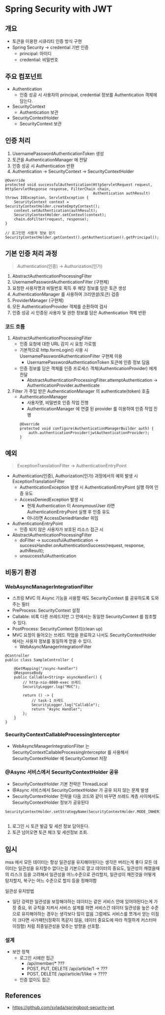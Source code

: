 # Spring Security with JWT

## 개요
- 토큰을 이용한 시큐리티 인증 방식 구현
- Spring Security -> credential 기반 인증
    - principal: 아이디
    - credential: 비밀번호

## 주요 컴포넌트
- Authentication
    - 인증 성공 시 사용자의 principal, credential 정보를 Authentication 객체에 담는다.
- SecurityContext
    - Authentication 보관
- SecurityContextHolder
    - SecurityContext 보관

## 인증 처리
1. UsernamePasswordAuthenticationToken 생성
2. 토큰을 AuthenticationManager 에 전달
3. 인증 성공 시 Authentication 반환
4. Authentication -> SecurityContext -> SecurityContextHolder
```
@Override
protected void successfulAuthentication(HttpServletRequest request, HttpServletResponse response, FilterChain chain,
                                        Authentication authResult) throws IOException, ServletException {
    SecurityContext context = SecurityContextHolder.createEmptyContext();
    context.setAuthentication(authResult);
    SecurityContextHolder.setContext(context);
    chain.doFilter(request, response);
}

// 로그인한 사용자 정보 얻기
SecurityContextHolder.getContext().getAuthentication().getPrincipal();
```

## 기본 인증 처리 과정
> Authentication(인증) -> Authorization(인가)
1. AbstractAuthenticationProcessingFilter
2. UsernamePasswordAuthenticationFilter (구현체)
3. 요청한 사용자명과 비밀번호 획득 후 해당 정보를 담은 토큰 생성
4. AuthenticationManager 를 사용하여 크리덴셜(토큰) 검증
5. ProviderManager (구현체)
6. 모든 AuthenticationProvider 객체를 순환하여 검사
7. 인증 성공 시 인증된 사용자 및 권한 정보를 담은 Authentication 객체 반환

### 코드 흐름
1. AbstractAuthenticationProcessingFilter
    - 인증 요청에 대한 URL 감지 시 요청 가로챔
    - 기본적으로 http.formLogin() 사용 시 UsernamePasswordAuthenticationFilter 구현체 이용
        - UsernamePasswordAuthenticationToken 토큰에 인증 정보 담음
    - 인증 정보를 담은 객체를 인증 프로세스 객체(AuthenticationProvider) 에게 전달
        - AbstractAuthenticationProcessingFilter.attemptAuthentication -> AuthenticationProvider.authenticate
2. Filter 가 주입 받은 AuthenticationManager 의 authenticate(token) 호출
    - AuthenticationManager
        - 사용자명, 비밀번호 인증 작업 진행
        - AuthenticationManager 에 연결 된 provider 를 이용하여 인증 작업 진행
        ```
        @Override
        protected void configure(AuthenticationManagerBuilder auth) {
            auth.authenticationProvider(jwtAuthenticationProvider);
        }
        ```
      
## 예외
> ExceptionTranslationFilter -> AuthenticationEntryPoint
- Authentication(인증), Authorization(인가) 과정에서의 예외 발생 시 ExceptionTranslationFilter
    - AuthenticationException 발생 시 AuthenticationEntryPoint 실행 하여 인증 유도
    - AccessDeniedException 발생 시 
        - 현재 Authentication 이 AnonymousUser 라면 AuthenticationEntryPoint 실행 후 인증 유도
        - 아니라면 AccessDeniedHandler 위임
- AuthenticationEntryPoint 
    - 인증 되지 않은 사용자가 보호된 리소스 접근 시
- AbstractAuthenticationProcessingFilter 
    - doFilter -> successfulAuthentication -> successHandler.onAuthenticationSuccess(request, response, authResult);
    - unsuccessfulAuthentication 
    

## 비동기 환경
### WebAsyncManagerIntegrationFilter
- 스프링 MVC 의 Async 기능을 사용할 때도 SecurityContext 를 공유하도록 도와주는 필터
- PreProcess: SecurityContext 설정
- Callable: 비록 다른 쓰레드지만 그 안에서는 동일한 SecurityContext 를 참조할 수 있다. 
- PostProcess: SecurityContext 정리(clean up)
- MVC 요청이 들어오는 쓰레드 작업을 완료하고 나서도 SecurityContextHolder 에서는 사용자 정보를 동일하게 얻을 수 있다.
    - WebAsyncManagerIntegrationFilter
```
@Controller
public class SampleController {

    @GetMapping("/async-handler")
    @ResponseBody
    public Callable<String> asyncHandler() {
        // http-nio-8080-exec 쓰레드
        SecurityLogger.log("MVC");

        return () -> {
            // task-1 쓰레드
            SecurityLogger.log("Callable");
            return "Async Handler";
        };
    }
}
```

### SecurityContextCallableProcessingInterceptor
- WebAsyncManagerIntegrationFilter 는 SecurityContextCallableProcessingInterceptor 를 사용해서 SecurityContextHolder 에 SecurityContext 저장

### @Async 서비스에서 SecurityContextHolder 공유
- SecurityContextHolder 기본 전략은 ThreadLocal
- @Async 서비스에서 SecurityContextHolder 가 공유 되지 않는 문제 발생
- SecurityContextHolder 전략을 다음 코드와 같이 바꾸면 쓰레드 계층 사이에서도 SecurityContextHolder 정보가 공유된다
```
SecurityContextHolder.setStrategyName(SecurityContextHolder.MODE_INHERITABLETHREADLOCAL);
```

##
1. 로그인 시 토큰 발급 및 세션 정보 담아둔다.
2. 토큰 넘어오면 토큰 체크 및 세션정보 조회.

## 임시
msa 에서 모든 데이터는 항상 일관성을 유지해야된다는 생각은 버리는게 좋다
모든 데이터는 일관성을 유지할수 없다는걸 기본으로 깔고 데이터의 중요도, 일관성이 깨졌을때의 리스크 등을 고려해서 일관성을 어느수준으로 관리할지, 일관성이 깨진것을 어떻게 탐지할지,
복구는 어느 수준으로 할지 등을 정해야함

일관성 유지방법
- 일단 강력한 일관성을 보장해야하는 데이터는 같은 서비스 안에 있어야된다는게 가장 중요,
위 규칙을 지켜서 서비스 설계를 하면 서비스간 데이터 일관성을 높은 수준으로 유지해야하는 경우는 생각보다 많이 없음
그럼에도 서비스를 쪼개서 얻는 이점이 크다면 사가패턴(정확히 똑같지 않음, 데이터 중요도에 따라 적절하게 커스터마이징함) 처럼 최종일관성을 맞추는 방향을 선호함.

### 설계
- 보안 정책
    - 로그인 시에만 접근
        - /api/member/*  ???
        - POST, PUT, DELETE /api/article/1 -> ??? 
        - POST, DELETE /api/article/1/like -> ????
    - 인증 없이도 접근

## References
- https://github.com/svlada/springboot-security-jwt